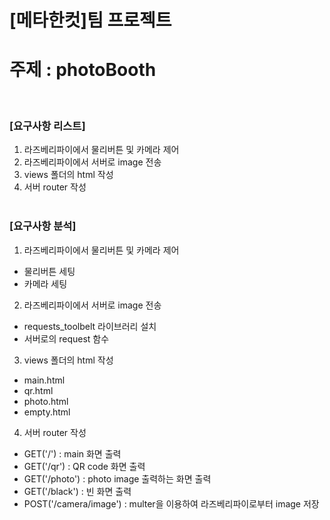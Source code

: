 # [메타한컷]팀 프로젝트

# 주제 : photoBooth

<br>

### [요구사항 리스트]

1. 라즈베리파이에서 물리버튼 및 카메라 제어
2. 라즈베리파이에서 서버로 image 전송
3. views 폴더의 html 작성
4. 서버 router 작성
   <br>
   <br>

### [요구사항 분석]

1. 라즈베리파이에서 물리버튼 및 카메라 제어

- 물리버튼 세팅
- 카메라 세팅

2. 라즈베리파이에서 서버로 image 전송

- requests_toolbelt 라이브러리 설치
- 서버로의 request 함수

3. views 폴더의 html 작성

- main.html
- qr.html
- photo.html
- empty.html

4. 서버 router 작성

- GET('/') : main 화면 출력
- GET('/qr') : QR code 화면 출력
- GET('/photo') : photo image 출력하는 화면 출력
- GET('/black') : 빈 화면 출력
- POST('/camera/image') : multer을 이용하여 라즈베리파이로부터 image 저장
